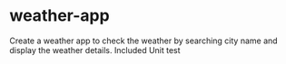 # weather-app
Create a weather app to check the weather by searching city name and display the weather details. Included Unit test
